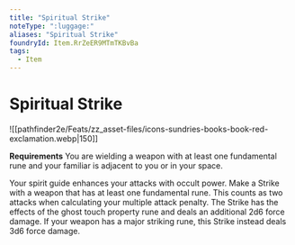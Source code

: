 ```yaml
---
title: "Spiritual Strike"
noteType: ":luggage:"
aliases: "Spiritual Strike"
foundryId: Item.RrZeER9MTmTKBvBa
tags:
  - Item
---
```


# Spiritual Strike
![[pathfinder2e/Feats/zz_asset-files/icons-sundries-books-book-red-exclamation.webp|150]]

**Requirements** You are wielding a weapon with at least one fundamental rune and your familiar is adjacent to you or in your space.

Your spirit guide enhances your attacks with occult power. Make a Strike with a weapon that has at least one fundamental rune. This counts as two attacks when calculating your multiple attack penalty. The Strike has the effects of the ghost touch property rune and deals an additional 2d6 force damage. If your weapon has a major striking rune, this Strike instead deals 3d6 force damage.
